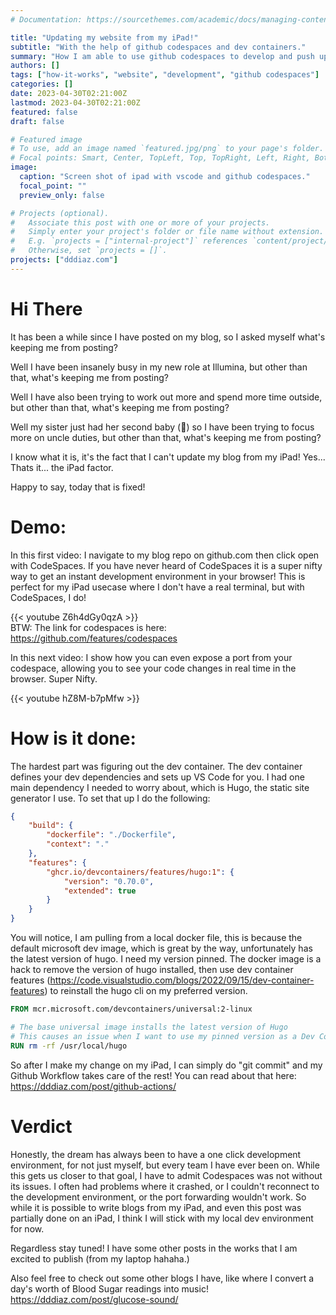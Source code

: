 ```yaml
---
# Documentation: https://sourcethemes.com/academic/docs/managing-content/

title: "Updating my website from my iPad!"
subtitle: "With the help of github codespaces and dev containers."
summary: "How I am able to use github codespaces to develop and push updates to my website, from my iPad."
authors: []
tags: ["how-it-works", "website", "development", "github codespaces"]
categories: []
date: 2023-04-30T02:21:00Z
lastmod: 2023-04-30T02:21:00Z
featured: false
draft: false

# Featured image
# To use, add an image named `featured.jpg/png` to your page's folder.
# Focal points: Smart, Center, TopLeft, Top, TopRight, Left, Right, BottomLeft, Bottom, BottomRight.
image:
  caption: "Screen shot of ipad with vscode and github codespaces."
  focal_point: ""
  preview_only: false

# Projects (optional).
#   Associate this post with one or more of your projects.
#   Simply enter your project's folder or file name without extension.
#   E.g. `projects = ["internal-project"]` references `content/project/deep-learning/index.md`.
#   Otherwise, set `projects = []`.
projects: ["dddiaz.com"]
---
```


# Hi There

It has been a while since I have posted on my blog, so I asked myself what's keeping me from posting?

Well I have been insanely busy in my new role at Illumina, but other than that, what's keeping me from posting? 

Well I have also been trying to work out more and spend more time outside, but other than that, what's keeping me from posting?

Well my sister just had her second baby (🥳) so I have been trying to focus more on uncle duties, but other than that, what's keeping me from posting?


I know what it is, it's the fact that I can't update my blog from my iPad! Yes... Thats it... the iPad factor.  

Happy to say, today that is fixed!

# Demo:

In this first video: I navigate to my blog repo on github.com then click open with CodeSpaces. 
If you have never heard of CodeSpaces it is a super nifty way to get an instant development environment in your browser!
This is perfect for my iPad usecase where I don't have a real terminal, but with CodeSpaces, I do!


{{< youtube Z6h4dGy0qzA >}}  
BTW: The link for codespaces is here: https://github.com/features/codespaces

In this next video: I show how you can even expose a port from your codespace, allowing you to see your code changes in real time in the browser.
Super Nifty.

{{< youtube hZ8M-b7pMfw >}}

# How is it done:

The hardest part was figuring out the dev container. The dev container defines your dev dependencies and sets up VS Code for you.
I had one main dependency I needed to worry about, which is Hugo, the static site generator I use. To set that up I do the following:

```json
{
    "build": {
        "dockerfile": "./Dockerfile",
        "context": "."
    },
    "features": {
        "ghcr.io/devcontainers/features/hugo:1": {
            "version": "0.70.0",
            "extended": true
        }
    }
}
```

You will notice, I am pulling from a local docker file, this is because the default microsoft dev image, which is great by the way, unfortunately has the latest version of hugo. I need my version pinned.
The docker image is a hack to remove the version of hugo installed, then use dev container features (https://code.visualstudio.com/blogs/2022/09/15/dev-container-features) to reinstall the hugo cli on my preferred version.

```dockerfile
FROM mcr.microsoft.com/devcontainers/universal:2-linux

# The base universal image installs the latest version of Hugo
# This causes an issue when I want to use my pinned version as a Dev Container Feature.
RUN rm -rf /usr/local/hugo
```

So after I make my change on my iPad, I can simply do "git commit" and my Github Workflow takes care of the rest! 
You can read about that here: https://dddiaz.com/post/github-actions/ 

# Verdict
Honestly, the dream has always been to have a one click development environment, for not just myself, but every team I have ever been on.
While this gets us closer to that goal, I have to admit Codespaces was not without its issues.
I often had problems where it crashed, or I couldn't reconnect to the development environment, or the port forwarding wouldn't work.
So while it is possible to write blogs from my iPad, and even this post was partially done on an iPad, I think I will stick with my local dev environment for now.

Regardless stay tuned! I have some other posts in the works that I am excited to publish (from my laptop hahaha.)

Also feel free to check out some other blogs I have, like where I convert a day's worth of Blood Sugar readings into music! https://dddiaz.com/post/glucose-sound/

